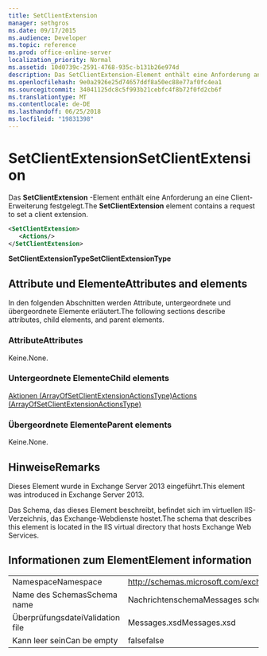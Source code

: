 ```yaml
---
title: SetClientExtension
manager: sethgros
ms.date: 09/17/2015
ms.audience: Developer
ms.topic: reference
ms.prod: office-online-server
localization_priority: Normal
ms.assetid: 10d0739c-2591-4768-935c-b131b26e974d
description: Das SetClientExtension-Element enthält eine Anforderung an eine Client-Erweiterung festgelegt.
ms.openlocfilehash: 9e0a2926e25d74657ddf8a50ec88e77af0fc4ea1
ms.sourcegitcommit: 34041125dc8c5f993b21cebfc4f8b72f0fd2cb6f
ms.translationtype: MT
ms.contentlocale: de-DE
ms.lasthandoff: 06/25/2018
ms.locfileid: "19831398"
---
```

# <a name="setclientextension"></a><span data-ttu-id="7efc2-103">SetClientExtension</span><span class="sxs-lookup"><span data-stu-id="7efc2-103">SetClientExtension</span></span>

<span data-ttu-id="7efc2-104">Das **SetClientExtension** -Element enthält eine Anforderung an eine Client-Erweiterung festgelegt.</span><span class="sxs-lookup"><span data-stu-id="7efc2-104">The **SetClientExtension** element contains a request to set a client extension.</span></span> 
  
```XML
<SetClientExtension>
   <Actions/>
</SetClientExtension>
```

 <span data-ttu-id="7efc2-105">**SetClientExtensionType**</span><span class="sxs-lookup"><span data-stu-id="7efc2-105">**SetClientExtensionType**</span></span>
## <a name="attributes-and-elements"></a><span data-ttu-id="7efc2-106">Attribute und Elemente</span><span class="sxs-lookup"><span data-stu-id="7efc2-106">Attributes and elements</span></span>

<span data-ttu-id="7efc2-107">In den folgenden Abschnitten werden Attribute, untergeordnete und übergeordnete Elemente erläutert.</span><span class="sxs-lookup"><span data-stu-id="7efc2-107">The following sections describe attributes, child elements, and parent elements.</span></span>
  
### <a name="attributes"></a><span data-ttu-id="7efc2-108">Attribute</span><span class="sxs-lookup"><span data-stu-id="7efc2-108">Attributes</span></span>

<span data-ttu-id="7efc2-109">Keine.</span><span class="sxs-lookup"><span data-stu-id="7efc2-109">None.</span></span>
  
### <a name="child-elements"></a><span data-ttu-id="7efc2-110">Untergeordnete Elemente</span><span class="sxs-lookup"><span data-stu-id="7efc2-110">Child elements</span></span>

[<span data-ttu-id="7efc2-111">Aktionen (ArrayOfSetClientExtensionActionsType)</span><span class="sxs-lookup"><span data-stu-id="7efc2-111">Actions (ArrayOfSetClientExtensionActionsType)</span></span>](actions-arrayofsetclientextensionactionstype.md)
  
### <a name="parent-elements"></a><span data-ttu-id="7efc2-112">Übergeordnete Elemente</span><span class="sxs-lookup"><span data-stu-id="7efc2-112">Parent elements</span></span>

<span data-ttu-id="7efc2-113">Keine.</span><span class="sxs-lookup"><span data-stu-id="7efc2-113">None.</span></span>
  
## <a name="remarks"></a><span data-ttu-id="7efc2-114">Hinweise</span><span class="sxs-lookup"><span data-stu-id="7efc2-114">Remarks</span></span>

<span data-ttu-id="7efc2-115">Dieses Element wurde in Exchange Server 2013 eingeführt.</span><span class="sxs-lookup"><span data-stu-id="7efc2-115">This element was introduced in Exchange Server 2013.</span></span>
  
<span data-ttu-id="7efc2-116">Das Schema, das dieses Element beschreibt, befindet sich im virtuellen IIS-Verzeichnis, das Exchange-Webdienste hostet.</span><span class="sxs-lookup"><span data-stu-id="7efc2-116">The schema that describes this element is located in the IIS virtual directory that hosts Exchange Web Services.</span></span>
  
## <a name="element-information"></a><span data-ttu-id="7efc2-117">Informationen zum Element</span><span class="sxs-lookup"><span data-stu-id="7efc2-117">Element information</span></span>

|||
|:-----|:-----|
|<span data-ttu-id="7efc2-118">Namespace</span><span class="sxs-lookup"><span data-stu-id="7efc2-118">Namespace</span></span>  <br/> |http://schemas.microsoft.com/exchange/services/2006/messages  <br/> |
|<span data-ttu-id="7efc2-119">Name des Schemas</span><span class="sxs-lookup"><span data-stu-id="7efc2-119">Schema name</span></span>  <br/> |<span data-ttu-id="7efc2-120">Nachrichtenschema</span><span class="sxs-lookup"><span data-stu-id="7efc2-120">Messages schema</span></span>  <br/> |
|<span data-ttu-id="7efc2-121">Überprüfungsdatei</span><span class="sxs-lookup"><span data-stu-id="7efc2-121">Validation file</span></span>  <br/> |<span data-ttu-id="7efc2-122">Messages.xsd</span><span class="sxs-lookup"><span data-stu-id="7efc2-122">Messages.xsd</span></span>  <br/> |
|<span data-ttu-id="7efc2-123">Kann leer sein</span><span class="sxs-lookup"><span data-stu-id="7efc2-123">Can be empty</span></span>  <br/> |<span data-ttu-id="7efc2-124">false</span><span class="sxs-lookup"><span data-stu-id="7efc2-124">false</span></span>  <br/> |
   

